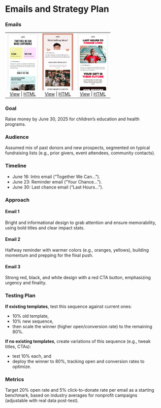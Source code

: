 # Emails and Strategy Plan

### Emails
<table border="0">
   <tr>
      <td align="center">
         <img src="images/funding-1.png" width="100"><br>
         <a href="funding_1/index.html">View</a> | 
         <a href="funding_1/index.html">HTML</a>
      </td>
      <td align="center">
         <img src="images/funding-2.png" width="100"><br>
         <a href="funding_2/index.html">View</a> | 
         <a href="funding_2/index.html">HTML</a>
      </td>
      <td align="center">
         <img src="images/funding-3.png" width="100"><br>
         <a href="funding_3/index.html">View</a> | 
         <a href="funding_3/index.html">HTML</a>
      </td>
   </tr>
</table>

### Goal 
Raise money by June 30, 2025 for children’s education and health programs.

### Audience
Assumed mix of past donors and new prospects, segmented on typical fundraising lists (e.g., prior givers, event attendees, community contacts).

### Timeline
- June 16: Intro email (“Together We Can…”).
- June 23: Reminder email (“Your Chance…”).
- June 30: Last chance email (“Last Hours…”).

### Approach
#### Email 1
Bright and informational design to grab attention and ensure memorability, using bold titles and clear impact stats.

#### Email 2
Halfway reminder with warmer colors (e.g., oranges, yellows), building momentum and prepping for the final push.

#### Email 3
Strong red, black, and white design with a red CTA button, emphasizing urgency and finality.

### Testing Plan

**If existing templates**, test this sequence against current ones:
- 10% old template, 
- 10% new sequence, 
- then scale the winner (higher open/conversion rate) to the remaining 80%.

**If no existing templates**, create variations of this sequence (e.g., tweak titles, CTAs): 
- test 10% each, and 
- deploy the winner to 80%, tracking open and conversion rates to optimize.

### Metrics
Target 20% open rate and 5% click-to-donate rate per email as a starting benchmark, based on industry averages for nonprofit campaigns (adjustable with real data post-test).